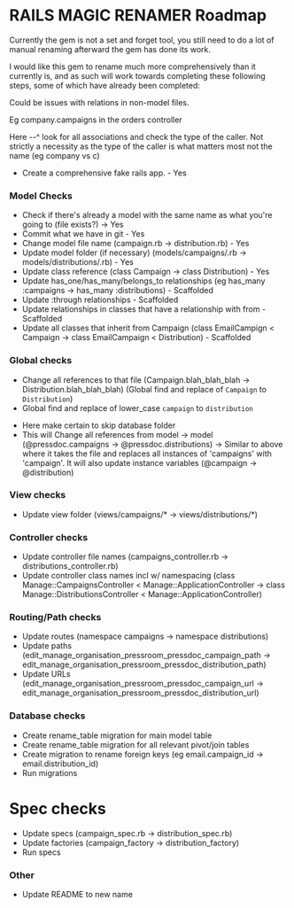 # RAILS MAGIC RENAMER Roadmap

Currently the gem is not a set and forget tool, you still need to do a lot of manual renaming afterward the gem has done its work. 

I would like this gem to rename much more comprehensively than it currently is, and as such will work towards completing these following steps, some of which have already been completed:

Could be issues with relations in non-model files.

Eg company.campaigns in the orders controller

Here --^ look for all associations and check the type of the caller. Not strictly a necessity as the type of the caller is what matters most not the name (eg company vs c)

* Create a comprehensive fake rails app. - Yes

### Model Checks
* Check if there's already a model with the same name as what you're going to (file exists?) -> Yes
* Commit what we have in git - Yes
* Change model file name (campaign.rb -> distribution.rb) - Yes
* Update model folder (if necessary) (models/campaigns/.rb -> models/distributions/.rb) - Yes
* Update class reference (class Campaign -> class Distribution) - Yes
* Update has_one/has_many/belongs_to relationships (eg has_many :campaigns -> has_many :distributions) - Scaffolded
* Update :through relationships - Scaffolded
* Update relationships in classes that have a relationship with from - Scaffolded
* Update all classes that inherit from Campaign (class EmailCampign < Campaign -> class EmailCampaign < Distribution) - Scaffolded

### Global checks
* Change all references to that file (Campaign.blah_blah_blah -> Distribution.blah_blah_blah) (Global find and replace of `Campaign` to `Distribution`)
* Global find and replace of lower_case `campaign` to `distribution`
- Here make certain to skip database folder
- This will Change all references from model -> model (@pressdoc.campaigns -> @pressdoc.distributions) -> Similar to above where it takes the file and replaces all instances of 'campaigns' with 'campaign'. It will also update instance variables (@campaign -> @distribution)


### View checks
* Update view folder (views/campaigns/* -> views/distributions/*)

### Controller checks
* Update controller file names (campaigns_controller.rb -> distributions_controller.rb)
* Update controller class names incl w/ namespacing (class Manage::CampaignsController < Manage::ApplicationController -> class Manage::DistributionsController < Manage::ApplicationController)

### Routing/Path checks
* Update routes (namespace campaigns -> namespace distributions)
* Update paths (edit_manage_organisation_pressroom_pressdoc_campaign_path -> edit_manage_organisation_pressroom_pressdoc_distribution_path)
* Update URLs (edit_manage_organisation_pressroom_pressdoc_campaign_url -> edit_manage_organisation_pressroom_pressdoc_distribution_url)

### Database checks
* Create rename_table migration for main model table
* Create rename_table migration for all relevant pivot/join tables
* Create migration to rename foreign keys (eg email.campaign_id -> email.distribution_id)
* Run migrations

# Spec checks
* Update specs (campaign_spec.rb -> distribution_spec.rb)
* Update factories (campaign_factory -> distribution_factory)
* Run specs

### Other
* Update README to new name
